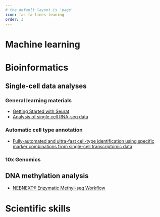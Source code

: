 ```yaml
---
# the default layout is 'page'
icon: fas fa-lines-leaning
order: 3
---
```


# Machine learning


# Bioinformatics

## Single-cell data analyses

### General learning materials

- [Getting Started with Seurat](https://satijalab.org/seurat/articles/get_started_v5_new)
- [Analysis of single cell RNA-seq data](https://www.singlecellcourse.org/index.html)

### Automatic cell type annotation

- [Fully-automated and ultra-fast cell-type identification using specific marker combinations from single-cell transcriptomic data](https://www.nature.com/articles/s41467-022-28803-w#citeas)

### 10x Genomics

## DNA methylation analysis

- [NEBNEXT® Enzymatic Methyl-seq Workflow](https://www.neb.com/en/tools-and-resources/video-library/nebnext-enzymatic-methyl-seq-workflow?autoplay=1)

# Scientific skills
